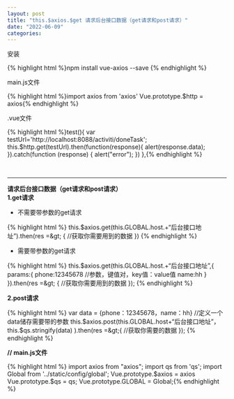 ```yaml
---
layout: post
title: "this.$axios.$get 请求后台接口数据（get请求和post请求）"
date: "2022-06-09"
categories: 
---
```

<p>安装</p> 
{% highlight html %}npm install vue-axios --save
{% endhighlight %} 
<p>main.js文件</p> 
{% highlight html %}import axios from 'axios'
Vue.prototype.$http = axios{% endhighlight %} 
<p>.vue文件</p> 
{% highlight html %}test(){
var testUrl='http://localhost:8088/activiti/doneTask';
this.$http.get(testUrl).then(function(response){
alert(response.data);
}).catch(function (response) {
alert("error");
})
},{% endhighlight %} 
<p>  </p>
<hr>
<p><strong>请求后台接口数据（get请求和post请求）</strong><br><strong>1.get请求</strong></p> 
<ul><li>不需要带参数的get请求</li></ul>
{% highlight html %}
this.$axios.get(this.GLOBAL.host.+“后台接口地址”).then(res =&amp;gt; {
//获取你需要用到的数据
})
{% endhighlight %} 
<ul><li>需要带参数的get请求</li></ul>
{% highlight html %}
this.$axios.get(this.GLOBAL.host.+“后台接口地址”,{
params:{            
phone:12345678   //参数，键值对，key值：value值
name:hh
}
}).then(res =&amp;gt; {
//获取你需要用到的数据
});
{% endhighlight %} 
<p><strong>2.post请求</strong></p> 
{% highlight html %}
var data = {phone：12345678，name：hh}  //定义一个data储存需要带的参数
this.$axios.post(this.GLOBAL.host+“后台接口地址”，this.$qs.stringify(data)
).then(res =&amp;gt;{
//获取你需要的数据
});
{% endhighlight %} 
<p><strong>// main.js文件</strong></p> 
{% highlight html %}
import axios from "axios";
import qs from 'qs';
import Global from '../static/config/global';
Vue.prototype.$axios = axios
Vue.prototype.$qs = qs;
Vue.prototype.GLOBAL = Global;{% endhighlight %}
